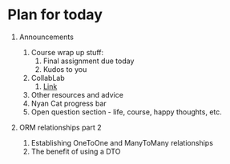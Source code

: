 # Plan for today

1. Announcements
    1. Course wrap up stuff:
        1. Final assignment due today
        2. Kudos to you
    2. CollabLab
        1. [Link](https://the-collab-lab.codes/)
    3. Other resources and advice
    4. Nyan Cat progress bar
    5. Open question section - life, course, happy thoughts, etc.


2. ORM relationships part 2
    1. Establishing OneToOne and ManyToMany relationships
    2. The benefit of using a DTO
